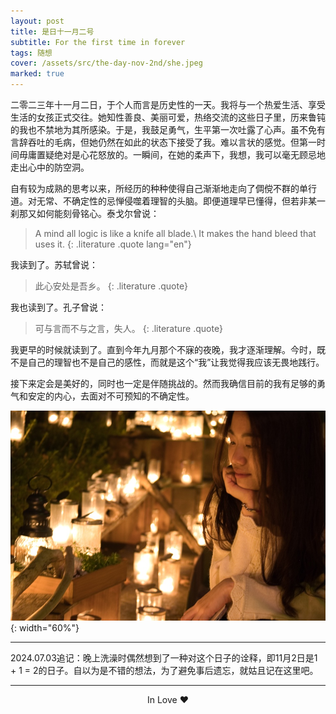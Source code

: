 ```yaml
---
layout: post
title: 是日十一月二号
subtitle: For the first time in forever
tags: 随想
cover: /assets/src/the-day-nov-2nd/she.jpeg
marked: true
---
```


二零二三年十一月二日，于个人而言是历史性的一天。我将与一个热爱生活、享受生活的女孩正式交往。她知性善良、美丽可爱，热络交流的这些日子里，历来鲁钝的我也不禁地为其所感染。于是，我鼓足勇气，生平第一次吐露了心声。虽不免有言辞吞吐的毛病，但她仍然在如此的状态下接受了我。难以言状的感觉。但第一时间毋庸置疑绝对是心花怒放的。一瞬间，在她的柔声下，我想，我可以毫无顾忌地走出心中的防空洞。

自有较为成熟的思考以来，所经历的种种使得自己渐渐地走向了倜傥不群的单行道。对无常、不确定性的忌惮侵噬着理智的头脑。即便道理早已懂得，但若非某一刹那又如何能刻骨铭心。泰戈尔曾说：

> A mind all logic is like a knife all blade.\\
> It makes the hand bleed that uses it.
{: .literature .quote lang="en"}

我读到了。苏轼曾说：

> 此心安处是吾乡。
{: .literature .quote}

我也读到了。孔子曾说：

> 可与言而不与之言，失人。
{: .literature .quote}

我更早的时候就读到了。直到今年九月那个不寐的夜晚，我才逐渐理解。今时，既不是自己的理智也不是自己的感性，而就是这个“我”让我觉得我应该无畏地践行。

接下来定会是美好的，同时也一定是伴随挑战的。然而我确信目前的我有足够的勇气和安定的内心，去面对不可预知的不确定性。

![](/assets/src/the-day-nov-2nd/she.jpeg){: width="60%"}

---

2024.07.03追记：晚上洗澡时偶然想到了一种对这个日子的诠释，即11月2日是1 + 1 = 2的日子。自以为是不错的想法，为了避免事后遗忘，就姑且记在这里吧。

---

<div style="text-align:center;">In Love ❤️ <span id="love-days"></span></div>
<script>
    const then = new Date("2023-11-02T10:00:00.000Z")
    const days = Math.floor((new Date() - then) / (24 * 60 * 60 * 10)) / 100
    document.getElementById("love-days").innerText = `${days.toFixed(2)} days`
</script>
